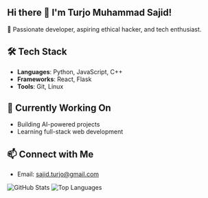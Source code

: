 ## Hi there 👋 I'm Turjo Muhammad Sajid!
🚀 Passionate developer, aspiring ethical hacker, and tech enthusiast.

## 🛠️ Tech Stack
- **Languages**: Python, JavaScript, C++
- **Frameworks**: React, Flask
- **Tools**: Git, Linux

## 🔭 Currently Working On
- Building AI-powered projects
- Learning full-stack web development

## 📫 Connect with Me
- Email: [sajid.turjo@gmail.com](mailto:sajid.turjo@gmail.com)

![GitHub Stats](https://github-readme-stats.vercel.app/api?username=turjosajid&show_icons=true&theme=radical)
![Top Languages](https://github-readme-stats.vercel.app/api/top-langs/?username=turjosajid&layout=compact&theme=radical)

